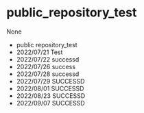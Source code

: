 # public_repository_test
None
- public repository_test
- 2022/07/21 Test
- 2022/07/22 successd
- 2022/07/26 success
- 2022/07/28 successd
- 2022/07/29 SUCCESSD
- 2022/08/01 SUCCESSD
- 2022/08/23 SUCCESSD
- 2022/09/07 SUCCESSD
